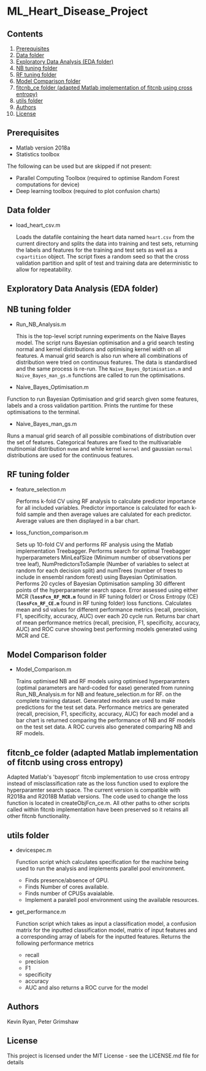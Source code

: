 # ML_Heart_Disease_Project

## Contents
1. [Prerequisites](#prerequisites)
2. [Data folder](#data-folder)
3. [Exploratory Data Analysis (EDA folder)](#exploratory-data-analysis-eda-folder)
4. [NB tuning folder](#nb-tuning-folder)
5. [RF tuning folder](#rf-tuning-folder)
6. [Model Comparison folder](#model-comparison-folder)
7. [fitcnb_ce folder (adapted Matlab implementation of fitcnb using cross entropy)](#fitcnb_ce-folder-adapted-matlab-implementation-of-fitcnb-using-cross-entropy)
8. [utils folder](#utils-folder)
9. [Authors](#authors)
10. [License](#license)



## Prerequisites
* Matlab version 2018a
* Statistics toolbox

The following can be used but are skipped if not present:
* Parallel Computing Toolbox (required to optimise Random Forest computations for device)
* Deep learning toolbox (required to plot confusion charts)

## Data folder
* load_heart_csv.m

  Loads the datafile containing the heart data named `heart.csv` from the current directory and splits the data into training and test sets, returning the labels and features for the training and test sets as well as a `cvpartition` object. The script fixes a random seed so that the cross validation partition and split of test and training data are deterministic to allow for repeatability.
  
## Exploratory Data Analysis (EDA folder)

## NB tuning folder

* Run_NB_Analysis.m

  This is the top-level script running experiments on the Naive Bayes model. The script runs Bayesian optimisation and a grid search testing normal and kernel distributions and optimising kernel width on all features. A manual grid search is also run where all combinations of distribution were tried on continuous features. The data is standardised and the same process is re-run. The `Naive_Bayes_Optimisation.m` and `Naive_Bayes_man_gs.m` functions are called to run the optimisations.

* Naive_Bayes_Optimisation.m

Function to run Bayesian Optimisation and grid search given some features, labels and a cross validation partition. Prints the runtime for these optimisations to the terminal.

* Naive_Bayes_man_gs.m

Runs a manual grid search of all possible combinations of distribution over the set of features. Categorical features are fixed to the multivariable multinomial distribution `mvmm` and while kernel `kernel` and gaussian `normal` distributions are used for the continuous features.


## RF tuning folder

* feature_selection.m

  Performs k-fold CV using RF analysis to calculate predictor importance for all included variables. Predictor importance is calculated for each k-fold   sample and then average values are calulated for each predictor. Average values are then displayed in a bar chart. 
  
* loss_function_comparison.m

  Sets up 10-fold CV and performs RF analysis using the Matlab implementation Treebagger.
  Performs search for optimal Treebagger hyperparameters MinLeafSize (Minimum number of observations per tree leaf), NumPredictorsToSample (Number of variables to select at random for each decision split) and numTrees (number of trees to include in ensembl random forest) using Bayesian Optimisation.
  Performs 20 cycles of Bayesian Optimisation sampling 30 different points of the hyperparameter search space. 
  Error assessed using either MCR (**`lossFcn_RF_MCR.m`** found in RF tuning folder) or Cross Entropy (CE) (**`lossFcn_RF_CE.m`** found in RF tuning folder) loss functions. 
  Calculates mean and sd values for different performance metrics (recall, precision, F1, specificity, accuracy, AUC) over each 20 cycle run.
  Returns bar chart of mean performance metrics (recall, precision, F1, specificity, accuracy, AUC) and ROC curve showing best performing models    generated using MCR and CE.

## Model Comparison folder
* Model_Comparison.m 
  
  Trains optimised NB and RF models using optimised hyperparamters (optimal parameters are hard-coded for ease) generated from running Run_NB_Analysis.m for NB and feature_selection.m for RF.
  on the complete training dataset. Generated models are used to make predictions for the test set data. Performance metrics are generated (recall, precision, F1, specificity, accuracy, AUC) for each model and a bar chart is returned comparing the performance of NB and RF models on the test set data. A ROC curveis also generated comparing NB and RF models. 


## fitcnb_ce folder (adapted Matlab implementation of fitcnb using cross entropy)
Adapted Matlab's 'bayesopt' fitcnb implementation to use cross entropy instead of misclassification rate as the loss function used to explore the hyperparamter search space. The current version is compatible with R2018a and R2018B Matlab versions. The code used to change the loss function is located in createObjFcn_ce.m. All other paths to other scripts called within fitcnb implementation have been preserved so it retains all other fitcnb functionality.


## utils folder
* devicespec.m
  
  Function script which calculates specification for the machine being used to run the analysis and implements parallel pool environment.
  * Finds presence/absence of GPU.
  * Finds Number of cores available.
  * Finds number of CPUSs avaialable.
  * Implement a paralell pool environment using the available resources.
  
* get_performance.m
  
  Function script which takes as input a classification model, a confusion matrix for the inputted classification model, matrix of input features and a corresponding array of labels for the inputted features. Returns the following performance metrics 
  * recall
  * precision
  * F1
  * specificity
  * accuracy
  * AUC
  and also returns a ROC curve for the model

  
## Authors
Kevin Ryan, Peter Grimshaw

## License
This project is licensed under the MIT License - see the LICENSE.md file for details












  




